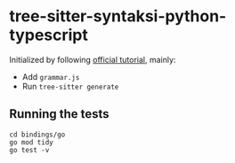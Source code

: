 # tree-sitter-syntaksi-python-typescript

Initialized by following [official tutorial](https://tree-sitter.github.io/tree-sitter/creating-parsers), mainly:

- Add `grammar.js`
- Run `tree-sitter generate`

## Running the tests

```
cd bindings/go
go mod tidy
go test -v
```
